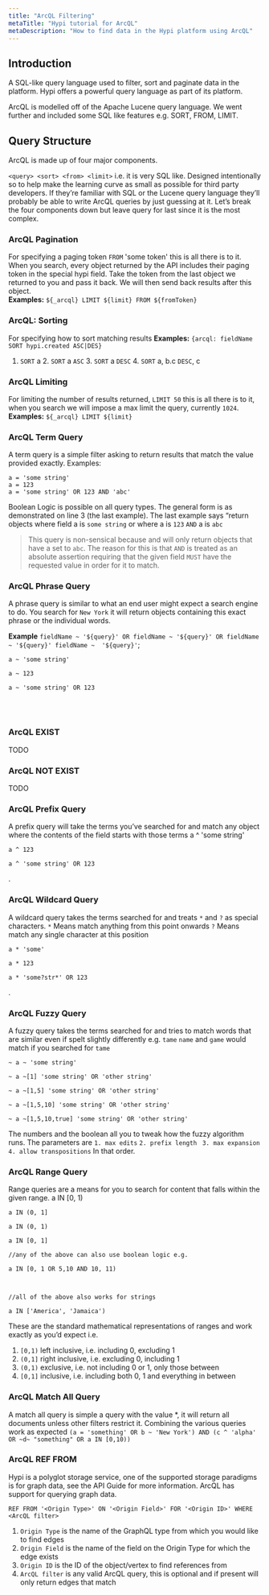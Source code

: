 ```yaml
---
title: "ArcQL Filtering"
metaTitle: "Hypi tutorial for ArcQL"
metaDescription: "How to find data in the Hypi platform using ArcQL"
---
```


## Introduction
A SQL-like query language used to filter, sort and paginate data in the platform.
Hypi offers a powerful query language as part of its platform.

ArcQL is modelled off of the Apache Lucene query language. We went further and included some SQL like features e.g. SORT, FROM, LIMIT.

## Query Structure
‌ArcQL is made up of four major components.



`<query> <sort> <from> <limit>`  i.e. it is very SQL like. Designed intentionally so to help make the learning curve as small as possible for third party developers. 
If they’re familiar with SQL or the Lucene query language they’ll probably be able to write ArcQL queries by just guessing at it.
‌Let’s break the four components down but leave query for last since it is the most complex.




### ArcQL Pagination
For specifying a paging token
`FROM` 'some token'  this is all there is to it. When you search, every object returned by the API includes their paging token in the special hypi   field. Take the token from the last object we returned to you and pass it back. We will then send back results after this object.  
**Examples:** `${_arcql} LIMIT ${limit} FROM ${fromToken}`

### ArcQL: Sorting
For specifying how to sort matching results
**Examples:** `{arcql: fieldName SORT hypi.created ASC|DES}‌`                       
1. `SORT` a  2. `SORT` a `ASC` 3. `SORT` a `DESC` 4. `SORT` a, b.c `DESC`, c

### ArcQL Limiting
For limiting the number of results returned, `LIMIT 50`  this is all there is to it, when you search we will impose a max limit the query, currently `1024`.
**Examples:** `${_arcql} LIMIT ${limit}`                      

### ArcQL Term Query
A term query is a simple filter asking to return results that match the value provided exactly. Examples:

    a = 'some string'
    a = 123
    a = 'some string' OR 123 AND 'abc'
 
‌Boolean Logic is possible on all query types. The general form is as demonstrated on line 3 (the last example). The last example says “return objects where field a is 
`some string` or where a is `123`  `AND` a is `abc`

> This query is non-sensical because and will only return objects that have a set to  `abc`.  ‌The reason for this is that `AND` is treated as an absolute assertion requiring that the given field `MUST`  have the requested value in order for it to match. 
    
### ArcQL Phrase Query
A phrase query is similar to what an end user might expect a search engine to do. You search for  `New York` it will return objects containing this exact phrase or the individual words.
  
 **Example** `fieldName ~ '${query}' OR fieldName ~ '${query}' OR fieldName ~ '${query}' fieldName ~  '${query}'`;
   
    a ~ 'some string'
     
    a ~ 123
     
    a ~ 'some string' OR 123
<br/>  
<br/>

    
### ArcQL EXIST
TODO
### ArcQL NOT EXIST
TODO

### ArcQL Prefix Query
A prefix query will take the terms you’ve searched for and match any object where the contents of the field starts with those terms
    a ^ 'some string'
     
    a ^ 123
     
    a ^ 'some string' OR 123
.
    
### ArcQL Wildcard Query
A wildcard query takes the terms searched for and treats  `*` and `?` as special characters.
`*` Means match anything from this point onwards
`?` Means match any single character at this position 
   
    a * 'some' 
     
    a * 123 
     
    a * 'some?str*' OR 123
.   
   
### ArcQL Fuzzy Query
A fuzzy query takes the terms searched for and tries to match words that are similar even if spelt slightly differently e.g. `tame` `name` and `game`  would match if you searched for `tame`
    
    ~ a ~ 'some string'
     
    ~ a ~[1] 'some string' OR 'other string'
     
    ~ a ~[1,5] 'some string' OR 'other string'
     
    ~ a ~[1,5,10] 'some string' OR 'other string'
     
    ~ a ~[1,5,10,true] 'some string' OR 'other string'

The numbers and the boolean all you to tweak how the fuzzy algorithm runs. The parameters are `1. max edits` `2. prefix length` ` 3. max expansion`  `4. allow transpositions`  In that order.

### ArcQL Range Query
‌Range queries are a means for you to search for content that falls within the given range.
    a IN [0, 1)
     
    a IN (0, 1]
     
    a IN (0, 1)
     
    a IN [0, 1]
     
    //any of the above can also use boolean logic e.g.
     
    a IN [0, 1 OR 5,10 AND 10, 11)
     
     
     
    //all of the above also works for strings
     
    a IN ['America', 'Jamaica')

These are the standard mathematical representations of ranges and work exactly as you’d expect i.e.

1. `[0,1)` left inclusive, i.e. including 0, excluding 1 
1. `(0,1]` right inclusive, i.e. excluding 0, including 1
1. `(0,1)` exclusive, i.e. not including 0 or 1, only those between
1. `[0,1]` inclusive, i.e. including both 0, 1 and everything in between

### ArcQL Match All Query
A match all query is simple a query with the value *, it will return all documents unless other filters restrict it.
‌‌Combining the various queries work as expected
`(a = 'something' OR b ~ 'New York') AND (c ^ 'alpha' OR ~d~ "something" OR a IN [0,10))`

### ArcQL REF FROM 
‌Hypi is a polyglot storage service, one of the supported storage paradigms is for graph data, see the API Guide for more information. ArcQL has support for querying graph data.

`REF FROM '<Origin Type>' ON '<Origin Field>' FOR '<Origin ID>' WHERE <ArcQL filter>`

1. `‌Origin Type` is the name of the GraphQL type from which you would like to find edges
1. `Origin Field` is the name of the field on the Origin Type for which the edge exists
1. `Origin ID` is the ID of the object/vertex to find references from
1. `ArcQL filter` is any valid ArcQL query, this is optional and if present will only return edges that match
